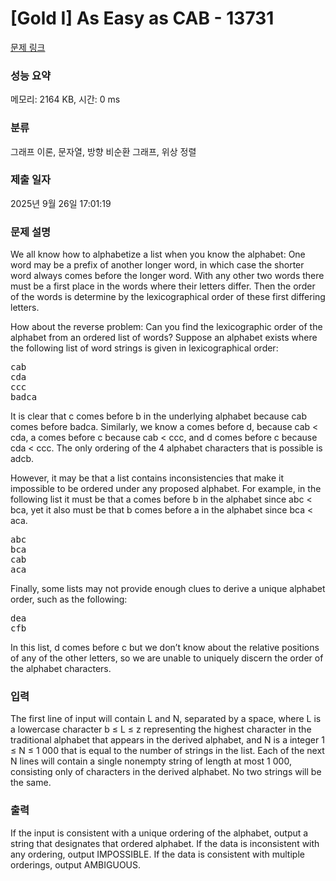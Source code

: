 # [Gold I] As Easy as CAB - 13731 

[문제 링크](https://www.acmicpc.net/problem/13731) 

### 성능 요약

메모리: 2164 KB, 시간: 0 ms

### 분류

그래프 이론, 문자열, 방향 비순환 그래프, 위상 정렬

### 제출 일자

2025년 9월 26일 17:01:19

### 문제 설명

<p>We all know how to alphabetize a list when you know the alphabet: One word may be a prefix of another longer word, in which case the shorter word always comes before the longer word. With any other two words there must be a first place in the words where their letters differ. Then the order of the words is determine by the lexicographical order of these first differing letters.</p>

<p>How about the reverse problem: Can you find the lexicographic order of the alphabet from an ordered list of words? Suppose an alphabet exists where the following list of word strings is given in lexicographical order:</p>

<pre>cab 
cda 
ccc 
badca</pre>

<p>It is clear that c comes before b in the underlying alphabet because cab comes before badca. Similarly, we know a comes before d, because cab < cda, a comes before c because cab < ccc, and d comes before c because cda < ccc. The only ordering of the 4 alphabet characters that is possible is adcb.</p>

<p>However, it may be that a list contains inconsistencies that make it impossible to be ordered under any proposed alphabet. For example, in the following list it must be that a comes before b in the alphabet since abc < bca, yet it also must be that b comes before a in the alphabet since bca < aca.</p>

<pre>abc 
bca 
cab 
aca</pre>

<p>Finally, some lists may not provide enough clues to derive a unique alphabet order, such as the following:</p>

<pre>dea 
cfb</pre>

<p>In this list, d comes before c but we don’t know about the relative positions of any of the other letters, so we are unable to uniquely discern the order of the alphabet characters.</p>

### 입력 

 <p>The first line of input will contain L and N, separated by a space, where L is a lowercase character b ≤ L ≤ z representing the highest character in the traditional alphabet that appears in the derived alphabet, and N is a integer 1 ≤ N ≤ 1 000 that is equal to the number of strings in the list. Each of the next N lines will contain a single nonempty string of length at most 1 000, consisting only of characters in the derived alphabet. No two strings will be the same.</p>

### 출력 

 <p>If the input is consistent with a unique ordering of the alphabet, output a string that designates that ordered alphabet. If the data is inconsistent with any ordering, output IMPOSSIBLE. If the data is consistent with multiple orderings, output AMBIGUOUS.</p>


